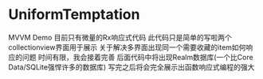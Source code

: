 # UniformTemptation
MVVM Demo
目前只有微量的Rx响应式代码
此代码只是简单的写啦两个collectionview界面用于展示 关于解决多界面出现同一个需要收藏的item如何响应的问题 
时间有限，我会接着完善
后面代码中将出现Realm数据库(一个比Core Data/SQLite强悍许多的数据库)
写完之后将会完全展示出函数响应式编程的强大

